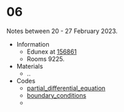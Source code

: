 # 06
Notes between 20 - 27 February 2023.

- Information
  + Edunex at [156861](https://edunex.itb.ac.id/courses/44705/preview/156861)
  + Rooms 9225.
- Materials
  + ..
- Codes
  + [partial_differential_equation](https://github.com/dudung/py-jupyter-nb/blob/main/src/apply/nummeth/pde/partial_differential_equation.ipynb)
  + [boundary_conditions](https://github.com/dudung/py-jupyter-nb/blob/main/src/apply/nummeth/pde/boundary_conditions.ipynb)
  + 
